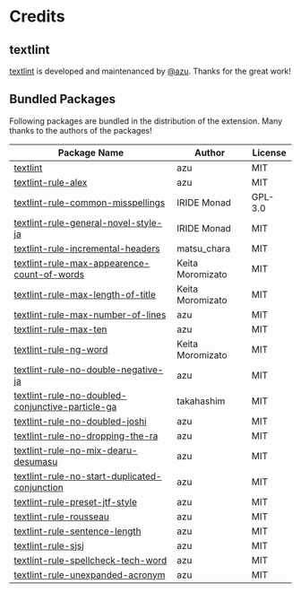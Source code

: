 # Credits

## textlint

[textlint](https://github.com/textlint/textlint/) is developed and maintenanced by [@azu](https://github.com/azu). Thanks for the great work!

## Bundled Packages

Following packages are bundled in the distribution of the extension. Many thanks to the authors of the packages!

| Package Name | Author | License |
| ------------ | ------ | ------- |
| [textlint](https://github.com/textlint/textlint/) | azu | MIT |
| [textlint-rule-alex](https://github.com/azu/textlint-rule-alex) | azu | MIT |
| [textlint-rule-common-misspellings](https://github.com/io-monad/textlint-rule-common-misspellings) | IRIDE Monad | GPL-3.0 |
| [textlint-rule-general-novel-style-ja](https://github.com/io-monad/textlint-rule-general-novel-style-ja) | IRIDE Monad | MIT |
| [textlint-rule-incremental-headers](https://github.com/matsu-chara/textlint-rule-incremental-headers#readme) | matsu_chara | MIT |
| [textlint-rule-max-appearence-count-of-words](https://github.com/KeitaMoromizato/textlint-rule-max-appearence-count-of-words#readme) | Keita Moromizato | MIT |
| [textlint-rule-max-length-of-title](https://github.com/KeitaMoromizato/textlint-rule-max-length-of-title#readme) | Keita Moromizato | MIT |
| [textlint-rule-max-number-of-lines](https://github.com/azu/textlint-rule-max-number-of-lines) | azu | MIT |
| [textlint-rule-max-ten](https://github.com/azu/textlint-rule-max-ten) | azu | MIT |
| [textlint-rule-ng-word](https://github.com/KeitaMoromizato/textlint-rule-ng-word#readme) | Keita Moromizato | MIT |
| [textlint-rule-no-double-negative-ja](https://github.com/azu/textlint-rule-no-double-negative-ja) | azu | MIT |
| [textlint-rule-no-doubled-conjunctive-particle-ga](https://github.com/takahashim/textlint-rule-no-doubled-conjunctive-particle-ga) | takahashim | MIT |
| [textlint-rule-no-doubled-joshi](https://github.com/azu/textlint-rule-no-doubled-joshi) | azu | MIT |
| [textlint-rule-no-dropping-the-ra](https://github.com/azu/textlint-rule-no-dropping-the-ra) | azu | MIT |
| [textlint-rule-no-mix-dearu-desumasu](https://github.com/azu/textlint-rule-no-mix-dearu-desumasu) | azu | MIT |
| [textlint-rule-no-start-duplicated-conjunction](https://github.com/azu/textlint-rule-no-start-duplicated-conjunction) | azu | MIT |
| [textlint-rule-preset-jtf-style](https://github.com/azu/textlint-rule-preset-jtf-style) | azu | MIT |
| [textlint-rule-rousseau](https://github.com/azu/textlint-rule-rousseau) | azu | MIT |
| [textlint-rule-sentence-length](https://github.com/azu/textlint-rule-sentence-length) | azu | MIT |
| [textlint-rule-sjsj](https://github.com/azu/textlint-rule-sjsj) | azu | MIT |
| [textlint-rule-spellcheck-tech-word](https://github.com/azu/textlint-rule-spellcheck-tech-word/) | azu | MIT |
| [textlint-rule-unexpanded-acronym](https://github.com/azu/textlint-rule-unexpanded-acronym) | azu | MIT |
